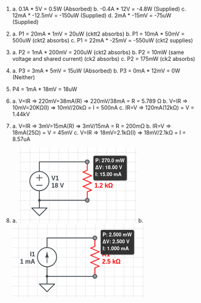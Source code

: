1. 
   a. 0.1A * 5V = 0.5W (Absorbed)
   b. -0.4A * 12V = -4.8W (Supplied)
   c. 12mA * -12.5mV = -150uW (Supplied)
   d. 2mA * -15mV = -75uW (Supplied)

2. 
   a. P1 = 20mA * 1mV = 20uW (cktt2 absorbs)
   b. P1 = 10mA * 50mV = 500uW (ckt2 absorbs)
   c. P1 = 22mA * -25mV = -550uW (ckt2 supplies)

3. 
   a. P2 = 1mA * 200mV = 200uW (ckt2 absorbs)
   b. P2 = 10mW (same voltage and shared current) (ck2 absorbs)
   c. P2 = 175mW (ck2 absorbs)

4. 
   a. P3 = 3mA * 5mV = 15uW (Absorbed)
   b. P3 = 0mA * 12mV = 0W (Neither)

5. 
   P4 = 1mA * 18mV = 18uW

6. 
   a. V=IR => 220mV=38mA(R) => 220mV/38mA = R = 5.789 Ω
   b. V=IR => 10mV=20KΩ(I) => 10mV/20kΩ = I = 500nA
   c. IR=V => 120mA(12kΩ) = V = 1.44kV

7. 
   a. V=IR => 3mV=15mA(R) => 3mV/15mA = R = 200mΩ
   b. IR=V => 18mA(25Ω) = V = 45mV
   c. V=IR => 18mV=2.1kΩ(I) => 18mV/2.1kΩ = I = 8.57uA

8. 
   a. 
   ![](Images/HW04_1.png)
   b.
   ![](Images/HW04_2.png)